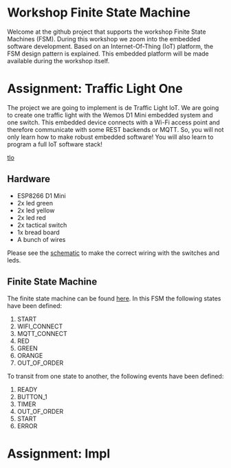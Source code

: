 # Workshop Finite State Machine
Welcome at the github project that supports the workshop Finite State Machines (FSM). During this workshop we zoom into the embedded software development. Based on an Internet-Of-Thing (IoT) platform, the FSM design pattern is explained. This embedded platform will be made available during the workshop itself.

# Assignment: Traffic Light One
The project we are going to implement is de Traffic Light IoT. We are going to create one traffic light with the Wemos D1 Mini embedded system and one switch. This embedded device connects with a Wi-Fi access point and therefore communicate with some REST backends or MQTT. So, you will not only learn how to make robust embedded software! You will also learn to program a full IoT software stack!

[tlo]()

## Hardware
* ESP8266 D1 Mini
* 2x led green
* 2x led yellow
* 2x led red
* 2x tactical switch
* 1x bread board
* A bunch of wires

Please see the [schematic](https://github.com/macsnoeren/internet-of-things/blob/development/workshop-fsm/Schematic%20Traffic%20Light%20Project.pdf) to make the correct wiring with the switches and leds.

## Finite State Machine
The finite state machine can be found [here](https://github.com/macsnoeren/internet-of-things/blob/development/workshop-fsm/FSM%20Traffic%20Light%20One.pdf). In this FSM the following states have been defined:
1. START
2. WIFI_CONNECT
3. MQTT_CONNECT
4. RED
5. GREEN
6. ORANGE
7. OUT_OF_ORDER

To transit from one state to another, the following events have been defined:
1. READY
2. BUTTON_1
3. TIMER
4. OUT_OF_ORDER
5. START
6. ERROR

# Assignment: Impl